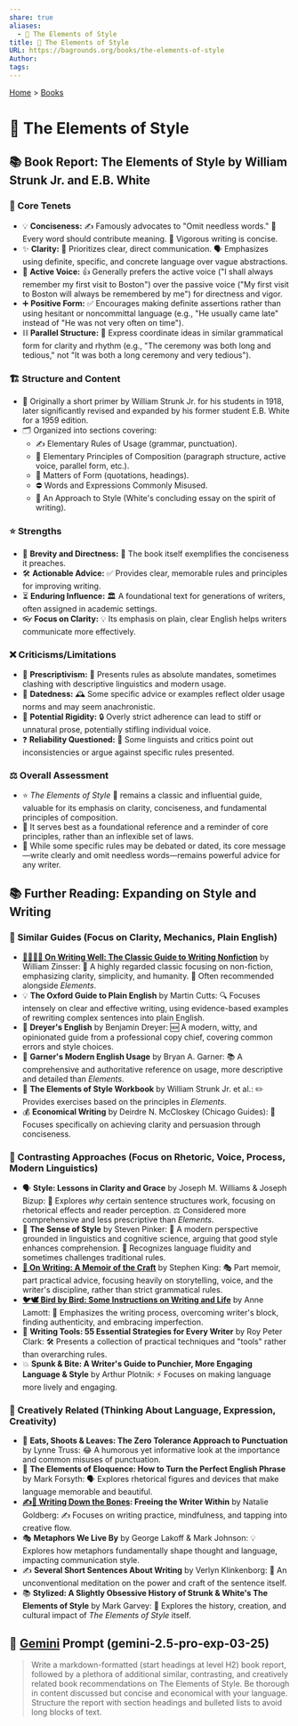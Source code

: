```yaml
---
share: true
aliases:
  - 🦢 The Elements of Style
title: 🦢 The Elements of Style
URL: https://bagrounds.org/books/the-elements-of-style
Author: 
tags: 
---
```

[Home](../index.md) > [Books](./index.md)  
# 🦢 The Elements of Style  
## 📚 Book Report: The Elements of Style by William Strunk Jr. and E.B. White  
  
### 📌 Core Tenets  
  
* 💡 **Conciseness:** ✍️ Famously advocates to "Omit needless words." 💬 Every word should contribute meaning. 💪 Vigorous writing is concise.  
* ✨ **Clarity:** 🎯 Prioritizes clear, direct communication. 🗣️ Emphasizes using definite, specific, and concrete language over vague abstractions.  
* 📢 **Active Voice:** 👍 Generally prefers the active voice ("I shall always remember my first visit to Boston") over the passive voice ("My first visit to Boston will always be remembered by me") for directness and vigor.  
* ➕ **Positive Form:** ✅ Encourages making definite assertions rather than using hesitant or noncommittal language (e.g., "He usually came late" instead of "He was not very often on time").  
* ⛓️ **Parallel Structure:** 📐 Express coordinate ideas in similar grammatical form for clarity and rhythm (e.g., "The ceremony was both long and tedious," not "It was both a long ceremony and very tedious").  
  
### 🏗️ Structure and Content  
  
* 📜 Originally a short primer by William Strunk Jr. for his students in 1918, later significantly revised and expanded by his former student E.B. White for a 1959 edition.  
* 🗂️ Organized into sections covering:  
    * ✍️ Elementary Rules of Usage (grammar, punctuation).  
    * 📝 Elementary Principles of Composition (paragraph structure, active voice, parallel form, etc.).  
    * 📑 Matters of Form (quotations, headings).  
    * ⛔ Words and Expressions Commonly Misused.  
    * 💭 An Approach to Style (White's concluding essay on the spirit of writing).  
  
### ⭐ Strengths  
  
* 📏 **Brevity and Directness:** 📒 The book itself exemplifies the conciseness it preaches.  
* 🛠️ **Actionable Advice:** ✅ Provides clear, memorable rules and principles for improving writing.  
* ⏳ **Enduring Influence:** 🏛️ A foundational text for generations of writers, often assigned in academic settings.  
* 👓 **Focus on Clarity:** 💡 Its emphasis on plain, clear English helps writers communicate more effectively.  
  
### ❌ Criticisms/Limitations  
  
* 👮 **Prescriptivism:** 🚫 Presents rules as absolute mandates, sometimes clashing with descriptive linguistics and modern usage.  
* 👴 **Datedness:** 🕰️ Some specific advice or examples reflect older usage norms and may seem anachronistic.  
* 🧱 **Potential Rigidity:** 🔒 Overly strict adherence can lead to stiff or unnatural prose, potentially stifling individual voice.  
* ❓ **Reliability Questioned:** 🤔 Some linguists and critics point out inconsistencies or argue against specific rules presented.  
  
### ⚖️ Overall Assessment  
  
* ⭐ *The Elements of Style* 💯 remains a classic and influential guide, valuable for its emphasis on clarity, conciseness, and fundamental principles of composition.  
* 🔑 It serves best as a foundational reference and a reminder of core principles, rather than an inflexible set of laws.  
* 💬 While some specific rules may be debated or dated, its core message—write clearly and omit needless words—remains powerful advice for any writer.  
  
## 📚 Further Reading: Expanding on Style and Writing  
  
### 📖 Similar Guides (Focus on Clarity, Mechanics, Plain English)  
  
* **[✍🏼👍🏼 On Writing Well: The Classic Guide to Writing Nonfiction](./on-writing-well.md)** by William Zinsser: 🥇 A highly regarded classic focusing on non-fiction, emphasizing clarity, simplicity, and humanity. 🤝 Often recommended alongside *Elements*.  
* 💡 **The Oxford Guide to Plain English** by Martin Cutts: 🔍 Focuses intensely on clear and effective writing, using evidence-based examples of rewriting complex sentences into plain English.  
* 🤣 **Dreyer's English** by Benjamin Dreyer: 🆕 A modern, witty, and opinionated guide from a professional copy chief, covering common errors and style choices.  
* 📜 **Garner's Modern English Usage** by Bryan A. Garner: 📚 A comprehensive and authoritative reference on usage, more descriptive and detailed than *Elements*.  
* 📝 **The Elements of Style Workbook** by William Strunk Jr. et al.: ✏️ Provides exercises based on the principles in *Elements*.  
* 💰 **Economical Writing** by Deirdre N. McCloskey (Chicago Guides): 🎯 Focuses specifically on achieving clarity and persuasion through conciseness.  
  
### 🔄 Contrasting Approaches (Focus on Rhetoric, Voice, Process, Modern Linguistics)  
  
* 🗣️ **Style: Lessons in Clarity and Grace** by Joseph M. Williams & Joseph Bizup: 🤔 Explores *why* certain sentence structures work, focusing on rhetorical effects and reader perception. ⚖️ Considered more comprehensive and less prescriptive than *Elements*.  
* 🧠 **The Sense of Style** by Steven Pinker: 🔬 A modern perspective grounded in linguistics and cognitive science, arguing that good style enhances comprehension. 🌊 Recognizes language fluidity and sometimes challenges traditional rules.  
* **[📜 On Writing: A Memoir of the Craft](./on-writing.md)** by Stephen King: 🎭 Part memoir, part practical advice, focusing heavily on storytelling, voice, and the writer's discipline, rather than strict grammatical rules.  
* **[🐦🕊️ Bird by Bird: Some Instructions on Writing and Life](./bird-by-bird.md)** by Anne Lamott: 🌱 Emphasizes the writing process, overcoming writer's block, finding authenticity, and embracing imperfection.  
* 🧰 **Writing Tools: 55 Essential Strategies for Every Writer** by Roy Peter Clark: 🛠️ Presents a collection of practical techniques and "tools" rather than overarching rules.  
* 💥 **Spunk & Bite: A Writer's Guide to Punchier, More Engaging Language & Style** by Arthur Plotnik: ⚡ Focuses on making language more lively and engaging.  
  
### 🎨 Creatively Related (Thinking About Language, Expression, Creativity)  
  
* 🐼 **Eats, Shoots & Leaves: The Zero Tolerance Approach to Punctuation** by Lynne Truss: 😂 A humorous yet informative look at the importance and common misuses of punctuation.  
* 👑 **The Elements of Eloquence: How to Turn the Perfect English Phrase** by Mark Forsyth: 🗣️ Explores rhetorical figures and devices that make language memorable and beautiful.  
* **[✍️🦴 Writing Down the Bones](./writing-down-the-bones.md): Freeing the Writer Within** by Natalie Goldberg: ✍️ Focuses on writing practice, mindfulness, and tapping into creative flow.  
* 🎭 **Metaphors We Live By** by George Lakoff & Mark Johnson: 💡 Explores how metaphors fundamentally shape thought and language, impacting communication style.  
* ✍️ **Several Short Sentences About Writing** by Verlyn Klinkenborg: 💭 An unconventional meditation on the power and craft of the sentence itself.  
* 📚 **Stylized: A Slightly Obsessive History of Strunk & White's The Elements of Style** by Mark Garvey: 📜 Explores the history, creation, and cultural impact of *The Elements of Style* itself.  
  
## 💬 [Gemini](../software/gemini.md) Prompt (gemini-2.5-pro-exp-03-25)  
> Write a markdown-formatted (start headings at level H2) book report, followed by a plethora of additional similar, contrasting, and creatively related book recommendations on The Elements of Style. Be thorough in content discussed but concise and economical with your language. Structure the report with section headings and bulleted lists to avoid long blocks of text.